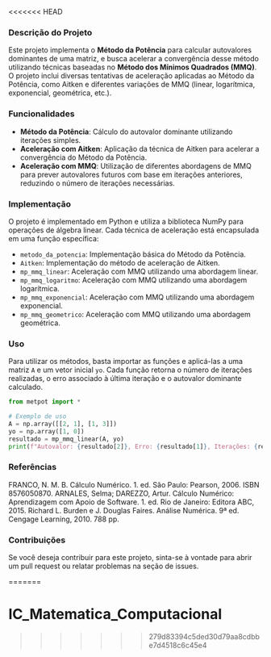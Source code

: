 <<<<<<< HEAD
### Descrição do Projeto

Este projeto implementa o **Método da Potência** para calcular autovalores dominantes de uma matriz, e busca acelerar a convergência desse método utilizando técnicas baseadas no **Método dos Mínimos Quadrados (MMQ)**. O projeto inclui diversas tentativas de aceleração aplicadas ao Método da Potência, como Aitken e diferentes variações de MMQ (linear, logarítmica, exponencial, geométrica, etc.).

### Funcionalidades

- **Método da Potência**: Cálculo do autovalor dominante utilizando iterações simples.
- **Aceleração com Aitken**: Aplicação da técnica de Aitken para acelerar a convergência do Método da Potência.
- **Aceleração com MMQ**: Utilização de diferentes abordagens de MMQ para prever autovalores futuros com base em iterações anteriores, reduzindo o número de iterações necessárias.

### Implementação

O projeto é implementado em Python e utiliza a biblioteca NumPy para operações de álgebra linear. Cada técnica de aceleração está encapsulada em uma função específica:

- `metodo_da_potencia`: Implementação básica do Método da Potência.
- `Aitken`: Implementação do método de aceleração de Aitken.
- `mp_mmq_linear`: Aceleração com MMQ utilizando uma abordagem linear.
- `mp_mmq_logaritmo`: Aceleração com MMQ utilizando uma abordagem logarítmica.
- `mp_mmq_exponencial`: Aceleração com MMQ utilizando uma abordagem exponencial.
- `mp_mmq_geometrico`: Aceleração com MMQ utilizando uma abordagem geométrica.

### Uso

Para utilizar os métodos, basta importar as funções e aplicá-las a uma matriz `A` e um vetor inicial `yo`. Cada função retorna o número de iterações realizadas, o erro associado à última iteração e o autovalor dominante calculado.

```python
from metpot import *

# Exemplo de uso
A = np.array([[2, 1], [1, 3]])
yo = np.array([1, 0])
resultado = mp_mmq_linear(A, yo)
print(f"Autovalor: {resultado[2]}, Erro: {resultado[1]}, Iterações: {resultado[0]}")
```

### Referências

FRANCO, N. M. B. Cálculo Numérico. 1. ed. São Paulo: Pearson, 2006. ISBN 8576050870.
ARNALES, Selma; DAREZZO, Artur. Cálculo Numérico: Aprendizagem com Apoio de Software. 1. ed. Rio de Janeiro: Editora ABC, 2015.
Richard L. Burden e J. Douglas Faires. Análise Numérica. 9ª ed. Cengage Learning, 2010.
788 pp.

### Contribuições

Se você deseja contribuir para este projeto, sinta-se à vontade para abrir um pull request ou relatar problemas na seção de issues.


=======
# IC_Matematica_Computacional
>>>>>>> 279d83394c5ded30d79aa8cdbbe7d4518c6c45e4
